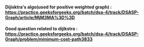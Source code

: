 #### Dijisktra's algo(used for positive weighted graph) : https://practice.geeksforgeeks.org/batch/dsa-4/track/DSASP-Graph/article/MjM3MA%3D%3D
#### Good question related to dijikstra  : https://practice.geeksforgeeks.org/batch/dsa-4/track/DSASP-Graph/problem/minimum-cost-path3833
